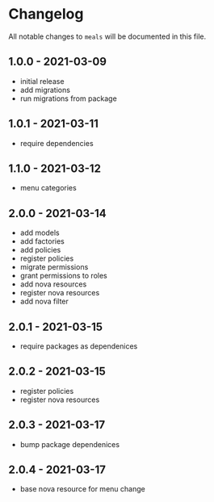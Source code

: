 # Changelog

All notable changes to `meals` will be documented in this file.

## 1.0.0 - 2021-03-09

- initial release
- add migrations
- run migrations from package

## 1.0.1 - 2021-03-11

- require dependencies

## 1.1.0 - 2021-03-12

- menu categories

## 2.0.0 - 2021-03-14

- add models
- add factories
- add policies
- register policies
- migrate permissions
- grant permissions to roles
- add nova resources
- register nova resources
- add nova filter

## 2.0.1 - 2021-03-15

- require packages as dependenices

## 2.0.2 - 2021-03-15

- register policies
- register nova resources

## 2.0.3 - 2021-03-17

- bump package dependenices

## 2.0.4 - 2021-03-17

- base nova resource for menu change
